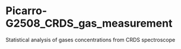 # Picarro-G2508_CRDS_gas_measurement
Statistical analysis of gases concentrations from CRDS spectroscope
